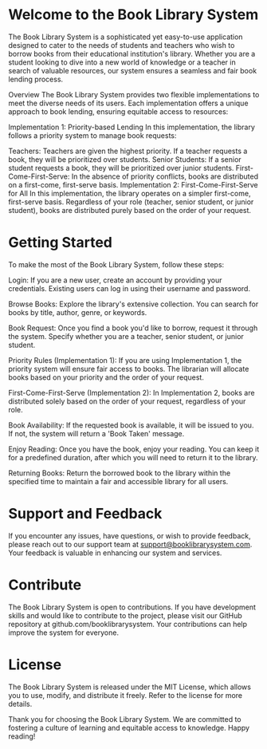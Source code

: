 # Welcome to the Book Library System
The Book Library System is a sophisticated yet easy-to-use application designed to cater to the needs of students and teachers who wish to borrow books from their educational institution's library. Whether you are a student looking to dive into a new world of knowledge or a teacher in search of valuable resources, our system ensures a seamless and fair book lending process.

Overview
The Book Library System provides two flexible implementations to meet the diverse needs of its users. Each implementation offers a unique approach to book lending, ensuring equitable access to resources:

Implementation 1: Priority-based Lending
In this implementation, the library follows a priority system to manage book requests:

Teachers: Teachers are given the highest priority. If a teacher requests a book, they will be prioritized over students.
Senior Students: If a senior student requests a book, they will be prioritized over junior students.
First-Come-First-Serve: In the absence of priority conflicts, books are distributed on a first-come, first-serve basis.
Implementation 2: First-Come-First-Serve for All
In this implementation, the library operates on a simpler first-come, first-serve basis. Regardless of your role (teacher, senior student, or junior student), books are distributed purely based on the order of your request.

# Getting Started
To make the most of the Book Library System, follow these steps:

Login: If you are a new user, create an account by providing your credentials. Existing users can log in using their username and password.

Browse Books: Explore the library's extensive collection. You can search for books by title, author, genre, or keywords.

Book Request: Once you find a book you'd like to borrow, request it through the system. Specify whether you are a teacher, senior student, or junior student.

Priority Rules (Implementation 1): If you are using Implementation 1, the priority system will ensure fair access to books. The librarian will allocate books based on your priority and the order of your request.

First-Come-First-Serve (Implementation 2): In Implementation 2, books are distributed solely based on the order of your request, regardless of your role.

Book Availability: If the requested book is available, it will be issued to you. If not, the system will return a 'Book Taken' message.

Enjoy Reading: Once you have the book, enjoy your reading. You can keep it for a predefined duration, after which you will need to return it to the library.

Returning Books: Return the borrowed book to the library within the specified time to maintain a fair and accessible library for all users.

# Support and Feedback
If you encounter any issues, have questions, or wish to provide feedback, please reach out to our support team at support@booklibrarysystem.com. Your feedback is valuable in enhancing our system and services.

# Contribute
The Book Library System is open to contributions. If you have development skills and would like to contribute to the project, please visit our GitHub repository at github.com/booklibrarysystem. Your contributions can help improve the system for everyone.

# License
The Book Library System is released under the MIT License, which allows you to use, modify, and distribute it freely. Refer to the license for more details.

Thank you for choosing the Book Library System. We are committed to fostering a culture of learning and equitable access to knowledge. Happy reading!



